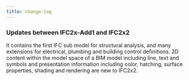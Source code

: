 ```yaml
---
title: change-log
---
```


### Updates between IFC2x-Add1 and IFC2x2

It contains the first IFC sub model for structural analysis, and many extensions for electrical, plumbing and building control definitions. 2D content within the model space of a BIM model including line, text and symbols and presentation information including color, hatching, surface properties, shading and rendering are new to IFC2x2.
